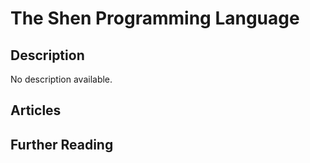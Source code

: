 # The Shen Programming Language

## Description

No description available.

## Articles

## Further Reading